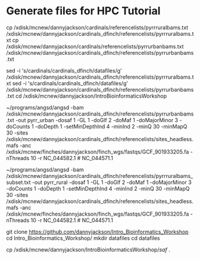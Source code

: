 # Generate files for HPC Tutorial

cp /xdisk/mcnew/dannyjackson/cardinals/referencelists/pyrrruralbams.txt /xdisk/mcnew/dannyjackson/cardinals_dfinch/referencelists/pyrrruralbams.txt 
cp /xdisk/mcnew/dannyjackson/cardinals/referencelists/pyrrurbanbams.txt /xdisk/mcnew/dannyjackson/cardinals_dfinch/referencelists/pyrrurbanbams.txt

sed -i 's/cardinals/cardinals_dfinch\/datafiles/g' /xdisk/mcnew/dannyjackson/cardinals_dfinch/referencelists/pyrrruralbams.txt 
sed -i 's/cardinals/cardinals_dfinch\/datafiles/g' /xdisk/mcnew/dannyjackson/cardinals_dfinch/referencelists/pyrrurbanbams.txt 
cd /xdisk/mcnew/dannyjackson/IntroBioinformaticsWorkshop

~/programs/angsd/angsd -bam /xdisk/mcnew/dannyjackson/cardinals_dfinch/referencelists/pyrrurbanbams.txt -out pyrr_urban -dosaf 1 -GL 1 -doGlf 2 -doMaf 1 -doMajorMinor 3 -doCounts 1 -doDepth 1 -setMinDepthInd 4 -minInd 2 -minQ 30 -minMapQ 30 -sites /xdisk/mcnew/dannyjackson/cardinals_dfinch/referencelists/sites_headless.mafs -anc /xdisk/mcnew/finches/dannyjackson/finch_wgs/fastqs/GCF_901933205.fa -nThreads 10 -r NC_044582.1 # NC_044571.1

~/programs/angsd/angsd -bam /xdisk/mcnew/dannyjackson/cardinals_dfinch/referencelists/pyrrruralbams_subset.txt -out pyrr_rural -dosaf 1 -GL 1 -doGlf 2 -doMaf 1 -doMajorMinor 3 -doCounts 1 -doDepth 1 -setMinDepthInd 4 -minInd 2 -minQ 30 -minMapQ 30 -sites /xdisk/mcnew/dannyjackson/cardinals_dfinch/referencelists/sites_headless.mafs -anc /xdisk/mcnew/finches/dannyjackson/finch_wgs/fastqs/GCF_901933205.fa -nThreads 10 -r NC_044582.1 # NC_044571.1

git clone https://github.com/dannyjackson/Intro_Bioinformatics_Workshop
cd Intro_Bioinformatics_Workshop/
mkdir datafiles
cd datafiles

cp /xdisk/mcnew/dannyjackson/IntroBioinformaticsWorkshop/*saf* .
